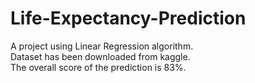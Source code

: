 # Life-Expectancy-Prediction

A project using Linear Regression algorithm.  
Dataset has been downloaded from kaggle.  
The overall score of the prediction is 83%.
